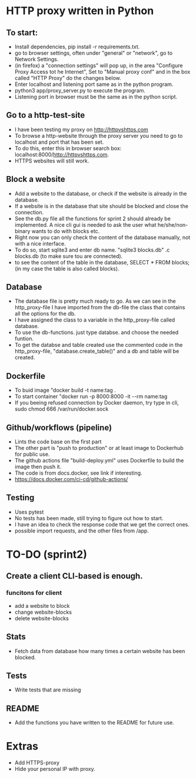 # HTTP proxy written in Python

## To start:
- Install dependencies, pip install -r requirements.txt.
- go to browser settings, often under "general" or "network", go to Network Settings.
- (in firefox) a "connection settings" will pop up, in the area "Configure Proxy Access tot he Internet",
    Set to "Manual proxy conf" and in the box called "HTTP Proxy" do the changes below.
- Enter localhost and listening port same as in the python program.
- python3 app/proxy_server.py to execute the program.
- Listening port in browser must be the same as in the python script.

## Go to a http-test-site 
- I have been testing my proxy on http://httpvshttps.com
- To browse a http-website through the proxy server you need to go to localhost and port that has been set.
- To do this, enter this in browser search box: localhost:8000/http://httpvshttps.com.
- HTTPS websites will still work.


## Block a website
- Add a website to the database, or check if the website is already in the database.
- If a website is in the database that site should be blocked and close the connection.
- See the db.py file all the functions for sprint 2 should already be implemented. 
    A nice cli gui is needed to ask the user what he/she/non-binary wants to do with blocks etc.
- Right now you can only check the content of the database manually, not with a nice interface.
- To do so, start sqlite3 and enter db name. "sqlite3 blocks.db" .c blocks.db (to make sure tou are connected).
- to see the content of the table in the database, SELECT * FROM blocks; (in my case the table is also called blocks).


## Database
- The database file is pretty much ready to go. As we can see in the http_proxy-file I have imported from the db-file the class    that contains all the options for the db.
- I have assigned the class to a variable in the http_proxy-file called database.
- To use the db-functions. just type databse. and choose the needed funtion.
- To get the databse and table created use the commented code in the http_proxy-file, "database.create_table()" and a db and table will be created.


## Dockerfile
- To buid image "docker build -t name:tag .
- To start container "docker run -p 8000:8000 -it --rm name:tag
- If you beeing refused connection by Docker daemon, try type in cli, sudo chmod 666 /var/run/docker.sock

## Github/workflows (pipeline)
- Lints the code base on the first part
- The other part is "push to production" or at least image to Dockerhub for public use.
- The github actions file "build-deploy.yml" uses Dockerfile to build the image then push it. 
- The code is from docs.docker, see link if interesting.
- https://docs.docker.com/ci-cd/github-actions/

## Testing
- Uses pytest
- No tests has been made, still trying to figure out how to start.
- I have an idea to check the response code that we get the correct ones.
- possible import requests, and the other files from /app.


# TO-DO (sprint2)


## Create a client CLI-based is enough.
### funcitons for client
- add a website to block
- change website-blocks
- delete website-blocks

## Stats
- Fetch data from database how many times a certain website has been blocked.

## Tests
- Write tests that are missing

## README
- Add the functions you have written to the README for future use.


# Extras
- Add HTTPS-proxy
- Hide your personal IP with proxy.
